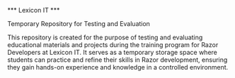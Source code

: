 *** Lexicon IT ***

Temporary Repository for Testing and Evaluation

This repository is created for the purpose of testing and evaluating educational materials and projects during the training program for Razor Developers at Lexicon IT. It serves as a temporary storage space where students can practice and refine their skills in Razor development, ensuring they gain hands-on experience and knowledge in a controlled environment.
